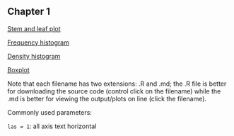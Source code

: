 ## Chapter 1

[Stem and leaf plot](StemandLeafPlot.md)

[Frequency histogram](FrequencyHistogram.md)

[Density histogram](DensityHistogram.md)

[Boxplot](Boxplot.md)

Note that each filename has two extensions: .R and .md; the .R file is better for downloading the source code (control click on the filename) while the .md is better for viewing the output/plots on line (click the filename).

Commonly used parameters:

`las = 1`:   all axis text horizontal
